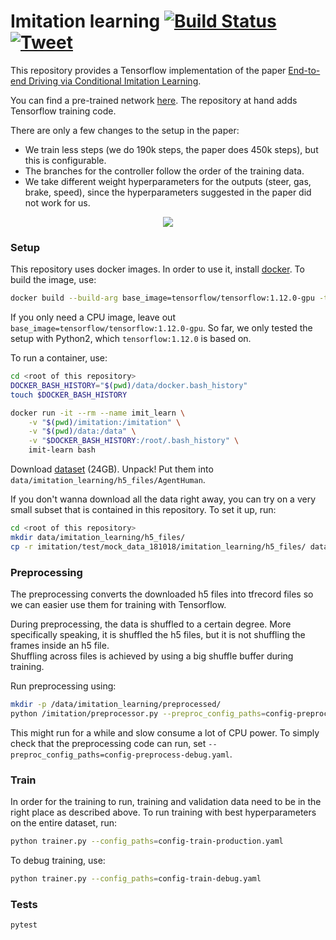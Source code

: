 # Imitation learning [![Build Status](https://travis-ci.org/merantix/imitation-learning.svg?branch=master)](https://travis-ci.org/merantix/imitation-learning) [![Tweet](https://img.shields.io/twitter/url/http/shields.io.svg?style=social)](https://twitter.com/intent/tweet?text=Check%20this%20out:%20A%20Tensorflow%20implementation%20of%20the%20paper%20End-to-end%20Driving%20via%20Conditional%20Imitation%20Learning&url=https://github.com/merantix/imitation-learning&via=merantix&hashtags=tensorflow,imitation-learning,autonomous-driving,robocars,paper,docker,machine-learning,python)

This repository provides a Tensorflow implementation of the paper 
[End-to-end Driving via Conditional Imitation Learning](http://vladlen.info/papers/conditional-imitation.pdf).

You can find a pre-trained network
[here](https://github.com/carla-simulator/imitation-learning/). 
The repository at hand adds Tensorflow training code. 

There are only a few changes to the setup in the paper:
* We train less steps (we do 190k steps, the paper does 450k steps), but this is configurable.
* The branches for the controller follow the order of the training data.
* We take different weight hyperparameters for the outputs (steer, gas, brake, speed), 
  since the hyperparameters suggested in the paper did not work for us.

<p align="center">
  <img src="https://raw.githubusercontent.com/merantix/imitation-learning/master/img/short_5s_teaser.gif">
</p>

### Setup

This repository uses docker images. In order to use it, install [docker](https://docs.docker.com/install/). 
To build the image, use:

```bash
docker build --build-arg base_image=tensorflow/tensorflow:1.12.0-gpu -t imit-learn .
```

If you only need a CPU image, leave out `base_image=tensorflow/tensorflow:1.12.0-gpu`.
So far, we only tested the setup with Python2, which `tensorflow:1.12.0` is based on.

To run a container, use:

```bash
cd <root of this repository>
DOCKER_BASH_HISTORY="$(pwd)/data/docker.bash_history"
touch $DOCKER_BASH_HISTORY

docker run -it --rm --name imit_learn \
    -v "$(pwd)/imitation:/imitation" \
    -v "$(pwd)/data:/data" \
    -v "$DOCKER_BASH_HISTORY:/root/.bash_history" \
    imit-learn bash
```

Download [dataset](https://github.com/carla-simulator/imitation-learning/#user-content-dataset) (24GB).
Unpack!
Put them into `data/imitation_learning/h5_files/AgentHuman`.

If you don't wanna download all the data right away, you can try on a very small subset
that is contained in this repository. To set it up, run:

```bash
cd <root of this repository>
mkdir data/imitation_learning/h5_files/
cp -r imitation/test/mock_data_181018/imitation_learning/h5_files/ data/imitation_learning/h5_files/
```

### Preprocessing

The preprocessing converts the downloaded h5 files into tfrecord files
so we can easier use them for training with Tensorflow.

During preprocessing, the data is shuffled to a certain degree.
More specifically speaking, it is shuffled the h5 files, but it is not shuffling the frames inside an h5 file.  
Shuffling across files is achieved by using a big shuffle buffer during training.

Run preprocessing using:

 ```bash
mkdir -p /data/imitation_learning/preprocessed/
python /imitation/preprocessor.py --preproc_config_paths=config-preprocess-production.yaml
```

This might run for a while and slow consume a lot of CPU power.
To simply check that the preprocessing code can run, set `--preproc_config_paths=config-preprocess-debug.yaml`.


### Train

In order for the training to run, training and validation data need to be in the right place as described above.
To run training with best hyperparameters on the 
entire dataset, run:

```bash
python trainer.py --config_paths=config-train-production.yaml
```

To debug training, use:

```bash
python trainer.py --config_paths=config-train-debug.yaml
```


### Tests

```bash
pytest
```
